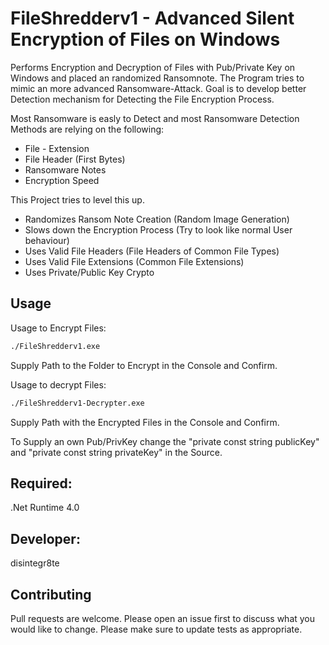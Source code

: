 # FileShredderv1 - Advanced Silent Encryption of Files on Windows

Performs Encryption and Decryption of Files with Pub/Private Key on Windows and placed an randomized Ransomnote.
The Program tries to mimic an more advanced Ransomware-Attack.
Goal is to develop better Detection mechanism for Detecting the File Encryption Process.


Most Ransomware is easly to Detect and most Ransomware Detection Methods are relying on the following:
* File - Extension
* File Header (First Bytes)
* Ransomware Notes
* Encryption Speed


This Project tries to level this up.
* Randomizes Ransom Note Creation (Random Image Generation)
* Slows down the Encryption Process (Try to look like normal User behaviour)
* Uses Valid File Headers (File Headers of Common File Types)
* Uses Valid File Extensions (Common File Extensions)
* Uses Private/Public Key Crypto


## Usage
Usage to Encrypt Files:
```bash
./FileShredderv1.exe
```
Supply Path to the Folder to Encrypt in the Console and Confirm.

Usage to decrypt Files:
```bash
./FileShredderv1-Decrypter.exe
```
Supply Path with the Encrypted Files in the Console and Confirm.


To Supply an own Pub/PrivKey change the "private const string publicKey" and "private const string privateKey" in the Source.



## Required:
.Net Runtime 4.0

## Developer:
disintegr8te

## Contributing
Pull requests are welcome. Please open an issue first to discuss what you would like to change.
Please make sure to update tests as appropriate.
